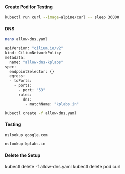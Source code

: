 #### Create Pod for Testing
```sh
kubectl run curl --image=alpine/curl -- sleep 36000
```
#### DNS
```sh
nano allow-dns.yaml
```
```sh
apiVersion: "cilium.io/v2"
kind: CiliumNetworkPolicy
metadata:
  name: "allow-dns-kplabs"
spec:
  endpointSelector: {}
  egress:
  - toPorts:
    - ports:
      - port: "53"
      rules:
        dns:
         - matchName: "kplabs.in"
```
```sh
kubectl create -f allow-dns.yaml
```

#### Testing
```sh
nslookup google.com

nslookup kplabs.in
```

#### Delete the Setup

kubectl delete -f allow-dns.yaml
kubectl delete pod curl